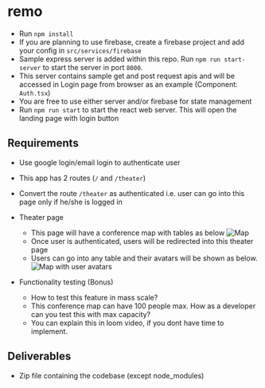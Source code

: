 # remo
- Run `npm install`
- If you are planning to use firebase, create a firebase project and add your config in `src/services/firebase`
- Sample express server is added within this repo. Run `npm run start-server` to start the server in port `8000`. 
- This server contains sample get and post request apis and will be accessed in Login page from browser as an example (Component: `Auth.tsx`)
- You are free to use either server and/or firebase for state management
- Run `npm run start` to start the react web server. This will open the landing page with login button

## Requirements
- Use google login/email login to authenticate user
- This app has 2 routes (`/` and `/theater`)
- Convert the route `/theater` as authenticated i.e. user can go into this page only if he/she is logged in
- Theater page
  - This page will have a conference map with tables as below
  ![Map](https://github.com/RiotlySocial/remo-coding-challenge-1/blob/master/Map.png?raw=true)
  - Once user is authenticated, users will be redirected into this theater page
  - Users can go into any table and their avatars will be shown as below.
  ![Map with user avatars](https://github.com/RiotlySocial/remo-coding-challenge-1/blob/master/Map-with%20users.png?raw=true)

- Functionality testing (Bonus)
  - How to test this feature in mass scale?
  - This conference map can have 100 people max. How as a developer can you test this with max capacity?
  - You can explain this in  loom video, if you dont have time to implement.

## Deliverables
- Zip file containing the codebase (except node_modules)

